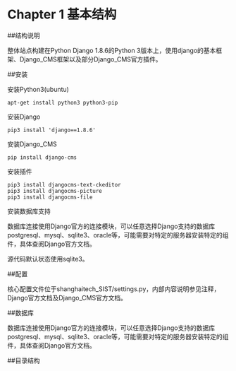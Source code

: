 # Chapter 1 基本结构

##结构说明

整体站点构建在Python Django 1.8.6的Python 3版本上，使用django的基本框架、Django_CMS框架以及部分Django_CMS官方插件。

##安装

安装Python3(ubuntu)

```
apt-get install python3 python3-pip
```

安装Django

```
pip3 install 'django==1.8.6'
```

安装Django_CMS

```
pip install django-cms
```

安装插件

```
pip3 install djangocms-text-ckeditor
pip3 install djangocms-picture
pip3 install djangocms-file
```

安装数据库支持

数据库连接使用Django官方的连接模块，可以任意选择Django支持的数据库postgresql、mysql、sqlite3、oracle等，可能需要对特定的服务器安装特定的组件，具体查阅Django官方文档。

源代码默认状态使用sqlite3。

##配置

核心配置文件位于shanghaitech_SIST/settings.py，内部内容说明参见注释，Django官方文档及Django_CMS官方文档。

##数据库

数据库连接使用Django官方的连接模块，可以任意选择Django支持的数据库postgresql、mysql、sqlite3、oracle等，可能需要对特定的服务器安装特定的组件，具体查阅Django官方文档。

##目录结构

